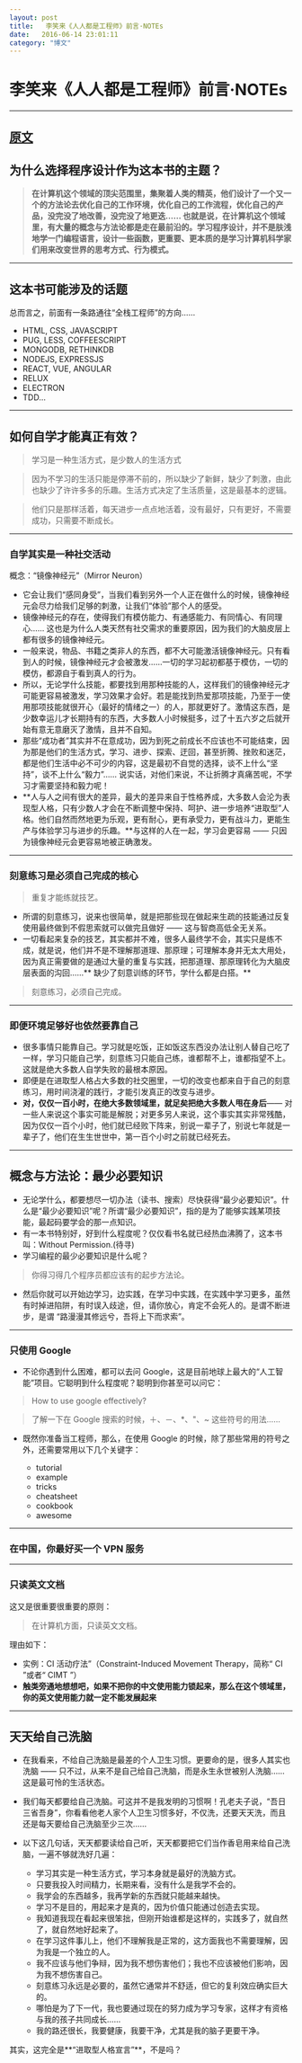 ```yaml
---
layout: post
title:   李笑来《人人都是工程师》前言·NOTEs
date:   2016-06-14 23:01:11
category: "博文"
---
```


# 李笑来《人人都是工程师》前言·NOTEs

***
## [原文](http://xiaolai.li/2016/06/12/makecs-preface/)

## 为什么选择程序设计作为这本书的主题？


> **在计算机这个领域的顶尖范围里，集聚着人类的精英，他们设计了一个又一个的方法论去优化自己的工作环境，优化自己的工作流程，优化自己的产品，没完没了地改善，没完没了地更迭…… 也就是说，在计算机这个领域里，有大量的概念与方法论都是走在最前沿的。学习程序设计，并不是肤浅地学一门编程语言，设计一些函数，更重要、更本质的是学习计算机科学家们用来改变世界的思考方式、行为模式。**



***

## 这本书可能涉及的话题

总而言之，前面有一条路通往“全栈工程师”的方向……

* HTML, CSS, JAVASCRIPT
* PUG, LESS, COFFEESCRIPT
* MONGODB, RETHINKDB
* NODEJS, EXPRESSJS
* REACT, VUE, ANGULAR
* RELUX
* ELECTRON
* TDD…




***

## 如何自学才能真正有效？

> 学习是一种生活方式，是少数人的生活方式

> 因为不学习的生活只能是停滞不前的，所以缺少了新鲜，缺少了刺激，由此也缺少了许许多多的乐趣。生活方式决定了生活质量，这是最基本的逻辑。

> 他们只是那样活着，每天进步一点点地活着，没有最好，只有更好，不需要成功，只需要不断成长。


*** 


### 自学其实是一种社交活动

概念：“镜像神经元”（Mirror Neuron）  

* 它会让我们“感同身受”，当我们看到另外一个人正在做什么的时候，镜像神经元会尽力给我们足够的刺激，让我们“体验”那个人的感受。  
* 镜像神经元的存在，使得我们有模仿能力、有通感能力、有同情心、有同理心…… 这也是为什么人类天然有社交需求的重要原因，因为我们的大脑皮层上都有很多的镜像神经元。
* 一般来说，物品、书籍之类非人的东西，都不大可能激活镜像神经元。只有看到人的时候，镜像神经元才会被激发……一切的学习起初都基于模仿，一切的模仿，都源自于看到真人的行为。
* 所以，无论学什么技能，都要找到用那种技能的人，这样我们的镜像神经元才可能更容易被激发，学习效果才会好。若是能找到热爱那项技能，乃至于一使用那项技能就很开心（最好的情绪之一）的人，那就更好了。激情这东西，是少数幸运儿才长期持有的东西，大多数人小时候挺多，过了十五六岁之后就开始有意无意磨灭了激情，且并不自知。
* 那些“成功者”其实并不在意成功，因为到死之前成长不应该也不可能结束，因为那是他们的生活方式，学习、进步、探索、迂回，甚至折腾、挫败和迷茫，都是他们生活中必不可少的内容，这是最初不自觉的选择，谈不上什么“坚持”，谈不上什么“毅力”…… 说实话，对他们来说，不让折腾才真痛苦呢，不学习才需要坚持和毅力呢！
* **人与人之间有很大的差异，最大的差异来自于性格养成，大多数人会沦为表现型人格，只有少数人才会在不断调整中保持、呵护、进一步培养“进取型”人格。他们自然而然地更为乐观，更有耐心，更有承受力，更有战斗力，更能生产与体验学习与进步的乐趣。**与这样的人在一起，学习会更容易 —— 只因为镜像神经元会更容易地被正确激发。 




*** 

### 刻意练习是必须自己完成的核心

> 重复才能练就技艺。


* 所谓的刻意练习，说来也很简单，就是把那些现在做起来生疏的技能通过反复使用最终做到不假思索就可以做完且做好 —— 这与智商高低全无关系。
* 一切看起来复杂的技艺，其实都并不难，很多人最终学不会，其实只是练不成，就是说，他们并不是不理解那道理、那原理；可理解本身并无太大用处，因为真正需要做的是通过大量的重复与实践，把那道理、那原理转化为大脑皮层表面的沟回……** 缺少了刻意训练的环节，学什么都是白搭。**

> 刻意练习，必须自己完成。


***

### 即便环境足够好也依然要靠自己

* 很多事情只能靠自己。学习就是吃饭，正如饭这东西没办法让别人替自己吃了一样，学习只能自己学，刻意练习只能自己练，谁都帮不上，谁都指望不上。这就是绝大多数人自学失败的最根本原因。
* 即便是在进取型人格占大多数的社交圈里，一切的改变也都来自于自己的刻意练习，用时间浇灌的践行，才能引发真正的改变与进步。
* **对，仅仅一百小时，在绝大多数领域里，就足矣把绝大多数人甩在身后**—— 对一些人来说这个事实可能是解脱；对更多另人来说，这个事实其实非常残酷，因为仅仅一百个小时，他们就已经败下阵来，别说一辈子了，别说七年就是一辈子了，他们在生生世世中，第一百个小时之前就已经死去。


*** 

## 概念与方法论：最少必要知识

* 无论学什么，都要想尽一切办法（读书、搜索）尽快获得“最少必要知识”。什么是“最少必要知识”呢？所谓“最少必要知识”，指的是为了能够实践某项技能，最起码要学会的那一点知识。
* 有一本书特别好，好到什么程度呢？仅仅看书名就已经热血沸腾了，这本书叫：Without Permission.(待寻)
* 学习编程的最少必要知识是什么呢？

>你得习得几个程序员都应该有的起步方法论。

* 然后你就可以开始边学习，边实践，在学习中实践，在实践中学习更多，虽然有时掉进陷阱，有时误入歧途，但，请你放心，肯定不会死人的。是谓不断进步，是谓 “路漫漫其修远兮，吾将上下而求索”。

***

###  只使用 Google


* 不论你遇到什么困难，都可以去问 Google，这是目前地球上最大的“人工智能”项目。它聪明到什么程度呢？聪明到你甚至可以问它：

> How to use google effectively?

> 了解一下在 Google 搜索的时候，＋、－、*、"、~ 这些符号的用法……

* 既然你准备当工程师，那么，在使用 Google 的时候，除了那些常用的符号之外，还需要常用以下几个关键字：

   * tutorial
   * example
   * tricks
   * cheatsheet
   * cookbook
   * awesome

***

### 在中国，你最好买一个 VPN 服务


***

### 只读英文文档

这又是很重要很重要的原则：

> 在计算机方面，只读英文文档。

理由如下：

* 实例：CI 活动疗法”（Constraint-Induced Movement Therapy，简称“ CI ”或者“ CIMT ”）
* **触类旁通地想想吧，如果不把你的中文使用能力锁起来，那么在这个领域里，你的英文使用能力就一定不能发展起来**


***
## 天天给自己洗脑

* 在我看来，不给自己洗脑是最差的个人卫生习惯。更要命的是，很多人其实也洗脑 —— 只不过，从来不是自己给自己洗脑，而是永生永世被别人洗脑…… 这是最可怜的生活状态。
* 我们每天都要给自己洗脑。可这并不是我发明的习惯啊！孔老夫子说，“吾日三省吾身”，你看看他老人家个人卫生习惯多好，不仅洗，还要天天洗，而且还是每天要给自己洗脑至少三次……
* 以下这几句话，天天都要读给自己听，天天都要把它们当作香皂用来给自己洗脑，一遍不够就洗好几遍：

    * 学习其实是一种生活方式，学习本身就是最好的洗脑方式。
    * 只要我投入时间精力，长期来看，没有什么是我学不会的。
    * 我学会的东西越多，我再学新的东西就只能越来越快。
    * 学习不是目的，用起来才是真的，因为价值只能通过创造去实现。
    * 我知道我现在看起来很笨拙，但刚开始谁都是这样的，实践多了，就自然了，就自然地好起来了。
    * 在学习这件事儿上，他们不理解我是正常的，这方面我也不需要理解，因为我是一个独立的人。
    * 我不应该与他们争辩，因为我不想伤害他们；我也不应该被他们影响，因为我不想伤害自己。
    * 刻意练习永远是必要的，虽然它通常并不舒适，但它的复利效应确实巨大的。
    * 哪怕是为了下一代，我也要通过现在的努力成为学习专家，这样才有资格与我的孩子共同成长……
    * 我的路还很长，我要健康，我要干净，尤其是我的脑子更要干净。

其实，这完全是**“进取型人格宣言”**，不是吗？